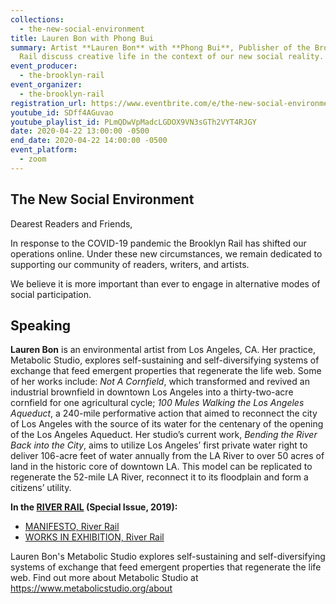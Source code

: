 ```yaml
---
collections:
  - the-new-social-environment
title: Lauren Bon with Phong Bui
summary: Artist **Lauren Bon** with **Phong Bui**, Publisher of the Brooklyn
  Rail discuss creative life in the context of our new social reality.
event_producer:
  - the-brooklyn-rail
event_organizer:
  - the-brooklyn-rail
registration_url: https://www.eventbrite.com/e/the-new-social-environment-25-stanley-whitney-tickets-102899067882
youtube_id: SDff4AGuvao
youtube_playlist_id: PLmQDwVpMadcLGDOX9VN3sGTh2VYT4RJGY
date: 2020-04-22 13:00:00 -0500
end_date: 2020-04-22 14:00:00 -0500
event_platform:
  - zoom
---
```

## The New Social Environment

Dearest Readers and Friends,

In response to the COVID-19 pandemic the Brooklyn Rail has shifted our operations online. Under these new circumstances, we remain dedicated to supporting our community of readers, writers, and artists.

We believe it is more important than ever to engage in alternative modes of social participation.

## Speaking

**Lauren Bon** is an environmental artist from Los Angeles, CA. Her practice, Metabolic Studio, explores self-sustaining and self-diversifying systems of exchange that feed emergent properties that regenerate the life web. Some of her works include: *Not A Cornfield*, which transformed and revived an industrial brownfield in downtown Los Angeles into a thirty-two-acre cornfield for one agricultural cycle; *100 Mules Walking the Los Angeles Aqueduct*, a 240-mile performative action that aimed to reconnect the city of Los Angeles with the source of its water for the centenary of the opening of the Los Angeles Aqueduct. Her studio’s current work, *Bending the River Back into the City*, aims to utilize Los Angeles’ first private water right to deliver 106-acre feet of water annually from the LA River to over 50 acres of land in the historic core of downtown LA. This model can be replicated to regenerate the 52-mile LA River, reconnect it to its floodplain and form a citizens’ utility.

**In the [RIVER RAIL](https://brooklynrail.org/special/RIVER_RAIL/) (Special Issue, 2019):**

* [MANIFESTO, River Rail](https://brooklynrail.org/special/RIVER_RAIL/river-rail/Manifesto)
* [WORKS IN EXHIBITION, River Rail](https://brooklynrail.org/special/River_Rail_Colby/river-rail/Occupy-Colby)

Lauren Bon's Metabolic Studio explores self-sustaining and self-diversifying systems of exchange that feed emergent properties that regenerate the life web. Find out more about Metabolic Studio at <https://www.metabolicstudio.org/about>
